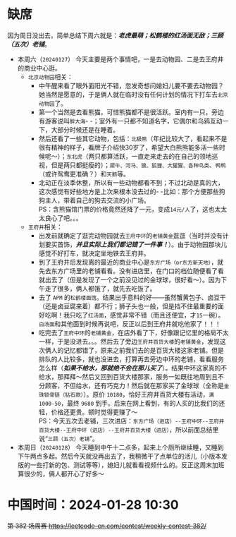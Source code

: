 
# 缺席

因为周日没出去，简单总结下周六就是：***老虎最萌；松鹤楼的红汤面无敌；三顾（五次）老铺***。
- 本周六（`20240127`） 今天主要是两个事情吧，一是去动物园、二是去王府井的商业中心逛。
  * `北京动物园`相关：
    + 中午醒来看了眼外面阳光不错，忽发奇想问媳妇儿要不要去动物园？她当然是愿意的，于是俩人就在临时没有任何计划的情况下打车去`北京动物园`了。
    + 第一个当然是去看熊猫，可惜熊猫都不是很活跃。室内有一只，旁边有游客说叫`胖大海`- -；室外有一只都不知道名字，它偶尔和乌鸦互动一下，大部分时候还是在睡着。
    + 然后还看了一些其它动物，包括：`北极熊`（年纪比较大了，看起来不是很有精神的样子，看牌子介绍快30岁了，希望大白熊熊能多活一些时候呢～）；`东北虎`（两只都算活跃，一直走来走去的在自己的领地巡视，但是两只都挺瘦的）；`犀牛、河马、狼、狐狸、大猩猩、各种鸟类`、`鸭鸭`（或许鸳鸯更准确？）和`天鹅`等。
    + 北动正在淡季休整，所以有一些动物都看不到；不过北动是真的大，这次感觉有好些地方是上次来根本没去过的- -比如：那个方便那些狗狗主人，带着自己的狗去交流的小广场。 <br> PS：含熊猫馆门票的价格竟然还降了一元，变成`14元/人`了，这也太太太良心了吧。。。
  * `王府井`相关：
    + 出发前就确定了逛完动物园就去`王府中环`的`老铺黄金`逛逛（当时并没有计划要买首饰，***并且实际上我们都记错了一件事！***）。由于动物园那块儿感觉不好打车，就决定坐地铁去王府井。
    + 到了王府井后发现离的最近的商业中心是`东方广场（or东方新天地）`，就先去东方广场里的老铺看看。没有进店里，在门口的档位随便看了看就出去了（但是发现了一个之前没见过的金球球，很好看～）。因为下午走了很多，俩人都饿了，就先去吃饭了。
    + 去了 `APM` 的`松鹤楼面馆`。结果出乎意料的好——虽然蟹黄包子、卤豆干（还是卤豆腐来着）都不行；狮子头也一般，但是挡不住最重要的面好吃啊！我只吃了`红汤面`，感觉非常不错（而且还便宜，才`15`一碗）。`白汤面`和其他面到时候再说吧，反正以后到王府井就吃他家了！！！
    + 吃完去了`王府中环`的`老铺黄金`，在店外看了下，好像跟记忆里的格局不太一样，于是没进去。。。然后去了旁边`王府井百货大楼`的`老铺黄金`，发现这次俩人的记忆都错了，原来之前我们去的是百货大楼这家老铺。但是排队的人比较多，就也没进去，打算再去旁边中环的老铺，看看服务怎么样（***如果不给水，那就绝不会在那儿买了***）。结果中环这家真的不给水，那拜拜～然后又回到百货大楼那家，服务一如既往地周到且不分顾客，不但给水，还有巧克力！然后就在那家买了金球球（全称是`金珠锁骨链（钻石款）`）。原价 `10180`，恰好王府井百货大楼有活动，`满1000-50`，最终 `9680` 到手。后来在网上看到，有的人买的比我们的还轻，价格还更贵。顿时觉得更赚了～ <br> PS：今天五次去老铺，三次进店：`东方广场（进店）--王府中环--王府井百货大楼--王府中环（进店）--王府井百货大楼（进店）`，所以前面总结里说“`三顾（五次）老铺`”。
- 本周日（`20240128`） 今天睡到中午十二点多，起来上个厕所继续睡，又睡到下午两点多起。然后今天就没再出去了，我稍微干了点单位的活儿（小版本发版的一些打新的包、测试等等），媳妇儿就看看视频什么的。反正这周末加班算很少的，俩人都开心了好多～

# 中国时间：2024-01-28 10:30

~~第 382 场周赛 https://leetcode-cn.com/contest/weekly-contest-382/~~
